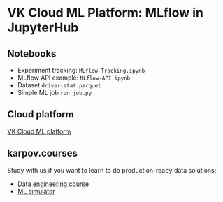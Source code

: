 # VK Cloud ML Platform: MLflow in JupyterHub

## Notebooks
- Experiment tracking: `MLflow-Tracking.ipynb`
- MLflow API example: `MLflow-API.ipynb`
- Dataset `driver-stat.parquet`
- Simple ML job `run_job.py`

## Cloud platform
[VK Cloud ML platform](https://mcs.mail.ru/docs/ml/mlplatform)

## karpov.courses
Study with us if you want to learn to do production-ready data solutions:
- [Data engineering course](https://karpov.courses/dataengineer)
- [ML simulator](https://karpov.courses/simulator-ml)
